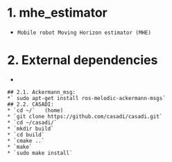 # 1. mhe_estimator
* `Mobile robot Moving Horizon estimator (MHE)`

# 2. External dependencies
* 
	
    ## 2.1. Ackermann_msg:
    *` sudo apt-get install ros-melodic-ackermann-msgs`
    ## 2.2. CASADI:
	* `cd ~/` 	(home)
	* `git clone https://github.com/casadi/casadi.git`
	* `cd ~/casadi/`
	* `mkdir build`
	* `cd build`
	* `cmake ..`
	* `make`
	* `sudo make install`